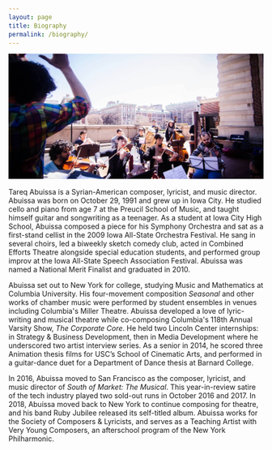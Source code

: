 ```yaml
---
layout: page
title: Biography
permalink: /biography/
---
```


<img src="/assets/Columbians Compose crop.jpeg">

<p>Tareq Abuissa is a Syrian-American composer, lyricist, and music director. Abuissa was born on October 29, 1991 and grew up in Iowa City. He studied cello and piano from age 7 at the Preucil School of Music, and taught himself guitar and songwriting as a teenager. As a student at Iowa City High School, Abuissa composed a piece for his Symphony Orchestra and sat as a first-stand cellist in the 2009 Iowa All-State Orchestra Festival. He sang in several choirs, led a biweekly sketch comedy club, acted in Combined Efforts Theatre alongside special education students, and performed group improv at the Iowa All-State Speech Association Festival. Abuissa was named a National Merit Finalist and graduated in 2010.</p>

<p>Abuissa set out to New York for college, studying Music and Mathematics at Columbia University. His four-movement composition <i>Seasonal</i> and other works of chamber music were performed by student ensembles in venues including Columbia's Miller Theatre. Abuissa developed a love of lyric-writing and musical theatre while co-composing Columbia's 118th Annual Varsity Show, <i>The Corporate Core</i>. He held two Lincoln Center internships: in Strategy &amp; Business Development, then in Media Development where he underscored two artist interview series. As a senior in 2014, he scored three Animation thesis films for USC’s School of Cinematic Arts, and performed in a guitar-dance duet for a Department of Dance thesis at Barnard College.</p>

<p>In 2016, Abuissa moved to San Francisco as the composer, lyricist, and music director of <i>South of Market: The Musical</i>. This year-in-review satire of the tech industry played two sold-out runs in October 2016 and 2017. In 2018, Abuissa moved back to New York to continue composing for theatre, and his band Ruby Jubilee released its self-titled album. Abuissa works for the Society of Composers &amp; Lyricists, and serves as a Teaching Artist with Very Young Composers, an afterschool program of the New York Philharmonic.</p>